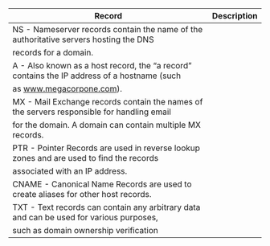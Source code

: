 | Record | Description |
| ----- | ----- |
| NS - Nameserver records contain the name of the authoritative servers hosting the DNS |
| records for a domain. |
| A - Also known as a host record, the “a record” contains the IP address of a hostname (such |
| as www.megacorpone.com). |
| MX - Mail Exchange records contain the names of the servers responsible for handling email |
| for the domain. A domain can contain multiple MX records. |
| PTR - Pointer Records are used in reverse lookup zones and are used to find the records |
| associated with an IP address. |
| CNAME - Canonical Name Records are used to create aliases for other host records. |
| TXT - Text records can contain any arbitrary data and can be used for various purposes, |
| such as domain ownership verification |